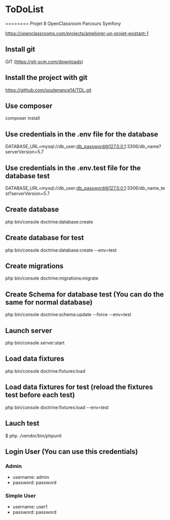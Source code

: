 # ToDoList
========
Projet 8 OpenClassroom Parcours Symfony

https://openclassrooms.com/projects/ameliorer-un-projet-existant-1
## Install git
GIT (https://git-scm.com/downloads) 
## Install the project with git
https://github.com/soutenance14/TDL.git
## Use composer
composer install
## Use credentials in the .env file for the database
DATABASE_URL=mysql://db_user:db_password@127.0.0.1:3306/db_name?serverVersion=5.7
## Use credentials in the .env.test file for the database test
DATABASE_URL=mysql://db_user:db_password@127.0.0.1:3306/db_name_test?serverVersion=5.7
## Create database
php bin/console doctrine:database:create
## Create database for test
php bin/console doctrine:database:create --env=test
## Create migrations
php bin/console doctrine:migrations:migrate
## Create Schema for database test (You can do the same for normal database)
php bin/console doctrine:schema:update --force --env=test
## Launch server
php bin/console server:start
## Load data fixtures
php bin/console doctrine:fixtures:load
## Load data fixtures for test (reload the fixtures test before each test)
php bin/console doctrine:fixtures:load --env=test
## Lauch test
$ php ./vendor/bin/phpunit
## Login User (You can use this credentials)
### Admin
* username: admin
* password: password
### Simple User
* username: user1
* password: password
